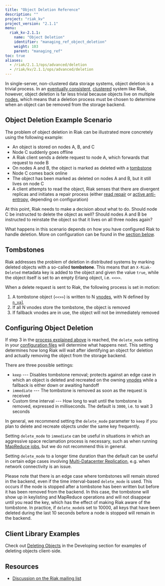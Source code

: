 ```yaml
---
title: "Object Deletion Reference"
description: ""
project: "riak_kv"
project_version: "2.1.1"
menu:
  riak_kv-2.1.1:
    name: "Object Deletion"
    identifier: "managing_ref_object_deletion"
    weight: 103
    parent: "managing_ref"
toc: true
aliases:
  - /riak/2.1.1/ops/advanced/deletion
  - /riak/kv/2.1.1/ops/advanced/deletion
---
```


[concept clusters]: ../../../learn/concepts/clusters
[glossary vnode]: ../../../learn/glossary/#vnode
[usage delete objects]: ../../../developing/usage/deleting-objects

In single-server, non-clustered data storage systems, object deletion
is a trivial process. In an [eventually consistent](../../../learn/concepts/eventual-consistency), [clustered][concept clusters] system like Riak, however,
object deletion is far less trivial because objects live on multiple
[nodes](../../../learn/glossary/#nodes), which means that a deletion process must be chosen to determine when an object can be removed from the storage backend.

## Object Deletion Example Scenario

The problem of object deletion in Riak can be illustrated more
concretely using the following example:

* An object is stored on nodes A, B, and C
* Node C suddenly goes offline
* A Riak client sends a delete request to node A, which forwards that
  request to node B
* On nodes A and B, the object is marked as deleted with a
  [tombstone](#tombstones)
* Node C comes back online
* The object has been marked as deleted on nodes A and B, but it still
  lives on node C
* A client attempts to read the object, Riak senses that there are
  divergent replicas and initiates a repair process (either [read repair](../../../learn/concepts/active-anti-entropy/#read-repair) or [active anti-entropy](../../../learn/concepts/active-anti-entropy/),
  depending on configuration)

At this point, Riak needs to make a decision about what to do. Should
node C be instructed to delete the object as well? Should nodes A and B
be instructed to reinstate the object so that it lives on all three
nodes again?

What happens in this scenario depends on how you have configured Riak to
handle deletion. More on configuration can be found in the
[section below](#configuring-object-deletion).

## Tombstones

Riak addresses the problem of deletion in distributed systems by marking
deleted objects with a so-called **tombstone**. This means that an
`X-Riak-Deleted` metadata key is added to the object and given the value 
`true`, while the object itself is set to an empty Erlang object,
i.e. `<<>>`.

When a delete request is sent to Riak, the following process is set in
motion:

1. A tombstone object (`<<>>`) is written to N [vnodes][glossary vnode], with N
   defined by [`n_val`](../../../developing/app-guide/replication-properties#n-value-and-replication)
2. If all N vnodes store the tombstone, the object is removed
3. If fallback vnodes are in use, the object will not be immediately
   removed

## Configuring Object Deletion

If step 3 in the [process explained above](#tombstones) is reached, the `delete_mode` setting in your [configuration files](../../../configuring/reference/#advanced-configuration) will determine what happens next. This
setting determines how long Riak will wait after identifying an object
for deletion and actually removing the object from the storage backend.

There are three possible settings:

* `keep` --- Disables tombstone removal; protects against an edge case
  in which an object is deleted and recreated on the owning
  [vnodes][glossary vnode] while a fallback is either down or awaiting handoff
* `immediate` --- The tombstone is removed as soon as the request is
  received
* Custom time interval --- How long to wait until the tombstone is
  removed, expressed in milliseconds. The default is `3000`, i.e. to
  wait 3 seconds

In general, we recommend setting the `delete_mode` parameter to `keep`
if you plan to delete and recreate objects under the same key
frequently.

Setting `delete_mode` to `immediate` can be useful in situations in
which an aggressive space reclamation process is necessary, such as
when running [MapReduce jobs](../../../developing/usage/mapreduce/), but we do not recommend
this in general.

Setting `delete_mode` to a longer time duration than the default can be
useful in certain edge cases involving [Multi-Datacenter Replication](../../cluster-operations/v3-multi-datacenter), e.g. when
network connectivity is an issue.

Please note that there is an edge case where tombstones will remain
stored in the backend, even if the time interval-based `delete_mode` is
used. This occurs if the node is stopped after a tombstone has been
written but before it has been removed from the backend. In this case,
the tombstone will show up in keylisting and MapReduce operations and
will not disappear until you read the key, which has the effect of
making Riak aware of the tombstone. In practice, if `delete_mode`is set
to 10000, all keys that have been deleted during the last 10 seconds
before a node is stopped will remain in the backend.

## Client Library Examples

Check out [Deleting Objects][usage delete objects] in the Developing section for examples of deleting objects client-side.

## Resources

* [Discussion on the Riak mailing list](http://lists.basho.com/pipermail/riak-users_lists.basho.com/2011-October/006048.html)
